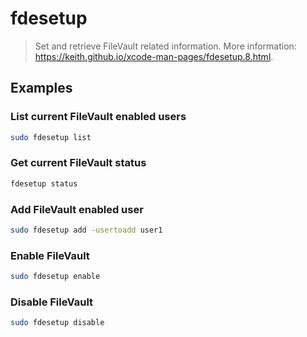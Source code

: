 # fdesetup

> Set and retrieve FileVault related information. More information: <https://keith.github.io/xcode-man-pages/fdesetup.8.html>.

## Examples

### List current FileVault enabled users

```bash
sudo fdesetup list
```

### Get current FileVault status

```bash
fdesetup status
```

### Add FileVault enabled user

```bash
sudo fdesetup add -usertoadd user1
```

### Enable FileVault

```bash
sudo fdesetup enable
```

### Disable FileVault

```bash
sudo fdesetup disable
```
